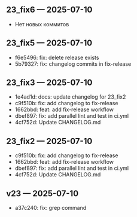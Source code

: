## 23_fix6 — 2025-07-10

- Нет новых коммитов

## 23_fix5 — 2025-07-10

- f6e5496: fix: delete release exists
- 5b79327: fix: changelog commits in fix-release

## 23_fix3 — 2025-07-10

- 1e4ad1d: docs: update changelog for 23_fix2
- c9f510b: fix: add changelog to fix-release
- 1662bbd: feat: add fix-release workflow
- dbef897: fix: add parallel lint and test in ci.yml
- 4cf752d: Update CHANGELOG.md

## 23_fix2 — 2025-07-10

- c9f510b: fix: add changelog to fix-release
- 1662bbd: feat: add fix-release workflow
- dbef897: fix: add parallel lint and test in ci.yml
- 4cf752d: Update CHANGELOG.md

## v23 — 2025-07-10

- a37c240: fix: grep command
